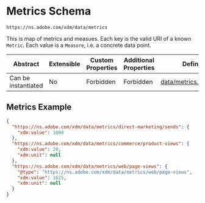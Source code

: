 
# Metrics Schema

```
https://ns.adobe.com/xdm/data/metrics
```

This is map of metrics and measues. Each key is the valid URI of a known `Metric`. Each value is a `Measure`, i.e. a concrete data point.

| Abstract | Extensible | Custom Properties | Additional Properties | Defined In |
|----------|------------|-------------------|-----------------------|------------|
| Can be instantiated | No | Forbidden | Forbidden | [data/metrics.schema.json](data/metrics.schema.json) |

## Metrics Example
```json
{
  "https://ns.adobe.com/xdm/data/metrics/direct-marketing/sends": {
    "xdm:value": 1000
  },
  "https://ns.adobe.com/xdm/data/metrics/commerce/product-views": {
    "xdm:value": 20,
    "xdm:unit": null
  },
  "https://ns.adobe.com/xdm/data/metrics/web/page-views": {
    "@type": "https://ns.adobe.com/xdm/data/metrics/web/page-views",
    "xdm:value": 1625,
    "xdm:unit": null
  }
}
```
